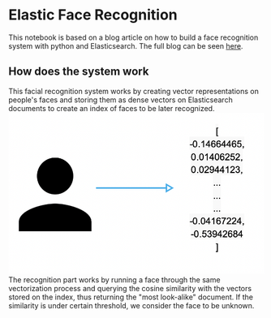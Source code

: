# Elastic Face Recognition
This notebook is based on a blog article on how to build a face recognition system with python and Elasticsearch. The full blog can be seen [here](https://www.elastic.co/blog/how-to-build-a-facial-recognition-system-using-elasticsearch-and-python).

## How does the system work
This facial recognition system works by creating vector representations on people's faces and storing them as dense vectors on Elasticsearch documents to create an index of faces to be later recognized.
![A figure of a person with an arrow pointing to a vector](docs/facial-recognition-blog-vector-facial-features.png)
The recognition part works by running a face through the same vectorization process and querying the cosine similarity with the vectors stored on the index, thus returning the "most look-alike" document. If the similarity is under certain threshold, we consider the face to be unknown.

